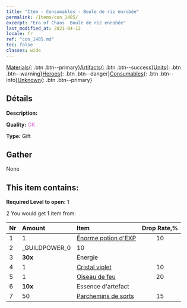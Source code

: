 ```yaml
---
title: "Item - Consumables - Boule de riz enrobée"
permalink: /Items/con_1485/
excerpt: "Era of Chaos  Boule de riz enrobée"
last_modified_at: 2021-04-12
locale: fr
ref: "con_1485.md"
toc: false
classes: wide
---
```

 [Materials](/fr/Items/){: .btn .btn--primary}[Artifacts](/fr/Items/Artifacts/){: .btn .btn--success}[Units](/fr/Items/Units/){: .btn .btn--warning}[Heroes](/fr/Items/Heroes/){: .btn .btn--danger}[Consumables](/fr/Items/Consumables/){: .btn .btn--info}[Unknown](/fr/Items/Unknown/){: .btn .btn--primary}

## Détails
 **Description:** 

 **Quality:** <span style="color: #DA70D6">OK</span>

 **Type:** Gift

## Gather

  None

## This item contains:

 **Required Level to open:** 1

 2 You would get **1** item  from:

  | Nr | Amount |     Item    | Drop Rate,% |
  |:---|:-------|:------------|:---------:|
  | 1 | 1 | [Énorme potion d'EXP](/fr/Items/con_703/) | 10 | 
  | 2 | _GUILDPOWER_0 | 10 | 
  | 3 |  **30x** | Énergie |  | 15 | 
  | 4 | 1 | [Cristal violet](/fr/Items/con_720/) | 10 | 
  | 5 | 1 | [Oiseau de feu](/fr/Items/unt_268/) | 20 | 
  | 6 |  **10x** | Essence d'artefact |  | 20 | 
  | 7 | 50 | [Parchemins de sorts](/fr/Items/con_694/) | 15 | 
